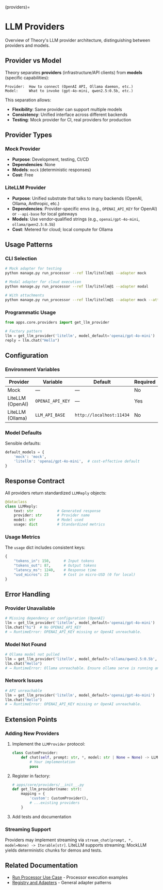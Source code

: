 (providers)=
# LLM Providers

Overview of Theory's LLM provider architecture, distinguishing between providers and models.

## Provider vs Model

Theory separates **providers** (infrastructure/API clients) from **models** (specific capabilities):

```
Provider:  How to connect (OpenAI API, Ollama daemon, etc.)
Model:     What to invoke (gpt-4o-mini, qwen2.5:0.5b, etc.)
```

This separation allows:
- **Flexibility**: Same provider can support multiple models
- **Consistency**: Unified interface across different backends
- **Testing**: Mock provider for CI, real providers for production

## Provider Types

### Mock Provider
- **Purpose**: Development, testing, CI/CD
- **Dependencies**: None
- **Models**: `mock` (deterministic responses)
- **Cost**: Free

### LiteLLM Provider
- **Purpose**: Unified substrate that talks to many backends (OpenAI, Ollama, Anthropic, etc.)
- **Dependencies**: Provider-specific envs (e.g., `OPENAI_API_KEY` for OpenAI) or `--api-base` for local gateways
- **Models**: Use vendor‑qualified strings (e.g., `openai/gpt-4o-mini`, `ollama/qwen2.5:0.5b`)
- **Cost**: Metered for cloud; local compute for Ollama

## Usage Patterns

### CLI Selection
```bash
# Mock adapter for testing
python manage.py run_processor --ref llm/litellm@1 --adapter mock

# Modal adapter for cloud execution
python manage.py run_processor --ref llm/litellm@1 --adapter modal

# With attachments
python manage.py run_processor --ref llm/litellm@1 --adapter mock --attach image=photo.jpg
```

### Programmatic Usage
```python
from apps.core.providers import get_llm_provider

# Factory pattern
llm = get_llm_provider('litellm', model_default='openai/gpt-4o-mini')
reply = llm.chat("Hello")
```

## Configuration

### Environment Variables

| Provider | Variable | Default | Required |
|----------|----------|---------|----------|
| Mock | — | — | No |
| LiteLLM (OpenAI) | `OPENAI_API_KEY` | — | Yes |
| LiteLLM (Ollama) | `LLM_API_BASE` | `http://localhost:11434` | No |

### Model Defaults

Sensible defaults:

```python
default_models = {
    'mock': 'mock',
    'litellm': 'openai/gpt-4o-mini',  # cost-effective default
}
```

## Response Contract

All providers return standardized `LLMReply` objects:

```python
@dataclass
class LLMReply:
    text: str           # Generated response
    provider: str       # Provider name
    model: str          # Model used
    usage: dict         # Standardized metrics
```

### Usage Metrics

The `usage` dict includes consistent keys:

```python
{
    "tokens_in": 150,      # Input tokens
    "tokens_out": 87,      # Output tokens  
    "latency_ms": 1240,    # Response time
    "usd_micros": 23       # Cost in micro-USD (0 for local)
}
```

## Error Handling

### Provider Unavailable
```python
# Missing dependency or configuration (OpenAI)
llm = get_llm_provider('litellm', model_default='openai/gpt-4o-mini')
llm.chat("hi")  # No OPENAI_API_KEY
# → RuntimeError: OPENAI_API_KEY missing or OpenAI unreachable.
```

### Model Not Found
```python  
# Ollama model not pulled
llm = get_llm_provider('litellm', model_default='ollama/qwen2.5:0.5b', api_base='http://127.0.0.1:11434')
llm.chat("Hello")
# → RuntimeError: Ollama unreachable. Ensure ollama serve is running and model is pulled (e.g., 'ollama pull qwen3:0.6b').
```

### Network Issues
```python
# API unreachable
llm = get_llm_provider('litellm', model_default='openai/gpt-4o-mini')
llm.chat("Hello")
# → RuntimeError: OPENAI_API_KEY missing or OpenAI unreachable.
```

## Extension Points

### Adding New Providers

1. Implement the `LLMProvider` protocol:
   ```python
   class CustomProvider:
       def chat(self, prompt: str, *, model: str | None = None) -> LLMReply:
           # Your implementation
           pass
   ```

2. Register in factory:
   ```python
   # apps/core/providers/__init__.py
   def get_llm_provider(name: str):
       mapping = {
           'custom': CustomProvider(),
           # ...existing providers
       }
   ```

3. Add tests and documentation

### Streaming Support

Providers may implement streaming via `stream_chat(prompt, *, model=None) -> Iterable[str]`.
LiteLLM supports streaming; MockLLM yields deterministic chunks for demos and tests.

## Related Documentation

- [Run Processor Use Case](../use-cases/run-processor.md) - Processor execution examples
- [Registry and Adapters](registry-and-adapters.md) - General adapter patterns
